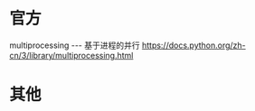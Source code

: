 
# 官方

multiprocessing --- 基于进程的并行 https://docs.python.org/zh-cn/3/library/multiprocessing.html

# 其他
